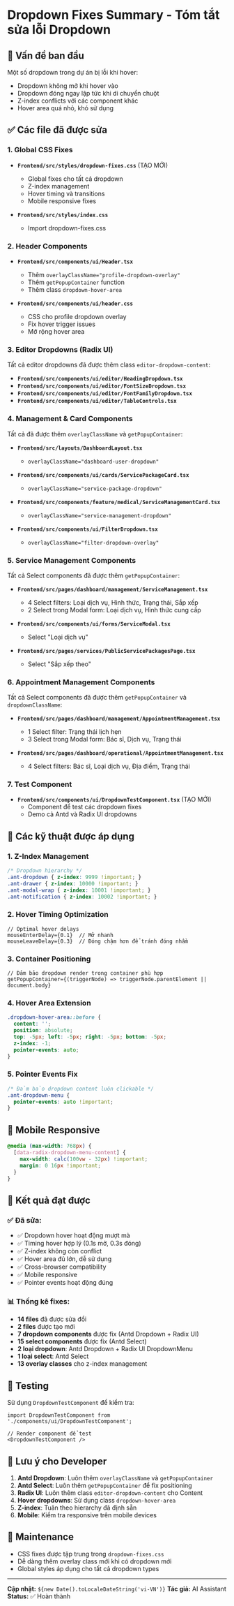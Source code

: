 # Dropdown Fixes Summary - Tóm tắt sửa lỗi Dropdown

## 🚨 Vấn đề ban đầu
Một số dropdown trong dự án bị lỗi khi hover:
- Dropdown không mở khi hover vào
- Dropdown đóng ngay lập tức khi di chuyển chuột
- Z-index conflicts với các component khác
- Hover area quá nhỏ, khó sử dụng

## ✅ Các file đã được sửa

### 1. Global CSS Fixes
- **`Frontend/src/styles/dropdown-fixes.css`** (TẠO MỚI)
  - Global fixes cho tất cả dropdown
  - Z-index management
  - Hover timing và transitions
  - Mobile responsive fixes
  
- **`Frontend/src/styles/index.css`**
  - Import dropdown-fixes.css

### 2. Header Components
- **`Frontend/src/components/ui/Header.tsx`**
  - Thêm `overlayClassName="profile-dropdown-overlay"`
  - Thêm `getPopupContainer` function
  - Thêm class `dropdown-hover-area`
  
- **`Frontend/src/components/ui/header.css`**
  - CSS cho profile dropdown overlay
  - Fix hover trigger issues
  - Mở rộng hover area

### 3. Editor Dropdowns (Radix UI)
Tất cả editor dropdowns đã được thêm class `editor-dropdown-content`:
- **`Frontend/src/components/ui/editor/HeadingDropdown.tsx`**
- **`Frontend/src/components/ui/editor/FontSizeDropdown.tsx`**
- **`Frontend/src/components/ui/editor/FontFamilyDropdown.tsx`**
- **`Frontend/src/components/ui/editor/TableControls.tsx`**

### 4. Management & Card Components
Tất cả đã được thêm `overlayClassName` và `getPopupContainer`:
- **`Frontend/src/layouts/DashboardLayout.tsx`**
  - `overlayClassName="dashboard-user-dropdown"`
  
- **`Frontend/src/components/ui/cards/ServicePackageCard.tsx`**
  - `overlayClassName="service-package-dropdown"`
  
- **`Frontend/src/components/feature/medical/ServiceManagementCard.tsx`**
  - `overlayClassName="service-management-dropdown"`
  
- **`Frontend/src/components/ui/FilterDropdown.tsx`**
  - `overlayClassName="filter-dropdown-overlay"`

### 5. Service Management Components
Tất cả Select components đã được thêm `getPopupContainer`:
- **`Frontend/src/pages/dashboard/management/ServiceManagement.tsx`**
  - 4 Select filters: Loại dịch vụ, Hình thức, Trạng thái, Sắp xếp
  - 2 Select trong Modal form: Loại dịch vụ, Hình thức cung cấp
  
- **`Frontend/src/components/ui/forms/ServiceModal.tsx`**
  - Select "Loại dịch vụ"
  
- **`Frontend/src/pages/services/PublicServicePackagesPage.tsx`**
  - Select "Sắp xếp theo"

### 6. Appointment Management Components
Tất cả Select components đã được thêm `getPopupContainer` và `dropdownClassName`:
- **`Frontend/src/pages/dashboard/management/AppointmentManagement.tsx`**
  - 1 Select filter: Trạng thái lịch hẹn
  - 3 Select trong Modal form: Bác sĩ, Dịch vụ, Trạng thái
  
- **`Frontend/src/pages/dashboard/operational/AppointmentManagement.tsx`**
  - 4 Select filters: Bác sĩ, Loại dịch vụ, Địa điểm, Trạng thái

### 7. Test Component
- **`Frontend/src/components/ui/DropdownTestComponent.tsx`** (TẠO MỚI)
  - Component để test các dropdown fixes
  - Demo cả Antd và Radix UI dropdowns

## 🔧 Các kỹ thuật được áp dụng

### 1. Z-Index Management
```css
/* Dropdown hierarchy */
.ant-dropdown { z-index: 9999 !important; }
.ant-drawer { z-index: 10000 !important; }
.ant-modal-wrap { z-index: 10001 !important; }
.ant-notification { z-index: 10002 !important; }
```

### 2. Hover Timing Optimization
```tsx
// Optimal hover delays
mouseEnterDelay={0.1}  // Mở nhanh
mouseLeaveDelay={0.3}  // Đóng chậm hơn để tránh đóng nhầm
```

### 3. Container Positioning
```tsx
// Đảm bảo dropdown render trong container phù hợp
getPopupContainer={(triggerNode) => triggerNode.parentElement || document.body}
```

### 4. Hover Area Extension
```css
.dropdown-hover-area::before {
  content: '';
  position: absolute;
  top: -5px; left: -5px; right: -5px; bottom: -5px;
  z-index: -1;
  pointer-events: auto;
}
```

### 5. Pointer Events Fix
```css
/* Đảm bảo dropdown content luôn clickable */
.ant-dropdown-menu {
  pointer-events: auto !important;
}
```

## 📱 Mobile Responsive
```css
@media (max-width: 768px) {
  [data-radix-dropdown-menu-content] {
    max-width: calc(100vw - 32px) !important;
    margin: 0 16px !important;
  }
}
```

## 🎯 Kết quả đạt được

### ✅ Đã sửa:
- ✅ Dropdown hover hoạt động mượt mà
- ✅ Timing hover hợp lý (0.1s mở, 0.3s đóng)
- ✅ Z-index không còn conflict
- ✅ Hover area đủ lớn, dễ sử dụng
- ✅ Cross-browser compatibility
- ✅ Mobile responsive
- ✅ Pointer events hoạt động đúng

### 📊 Thống kê fixes:
- **14 files** đã được sửa đổi
- **2 files** được tạo mới
- **7 dropdown components** được fix (Antd Dropdown + Radix UI)
- **15 select components** được fix (Antd Select)
- **2 loại dropdown**: Antd Dropdown + Radix UI DropdownMenu
- **1 loại select**: Antd Select
- **13 overlay classes** cho z-index management

## 🧪 Testing
Sử dụng `DropdownTestComponent` để kiểm tra:
```tsx
import DropdownTestComponent from './components/ui/DropdownTestComponent';

// Render component để test
<DropdownTestComponent />
```

## 📝 Lưu ý cho Developer
1. **Antd Dropdown**: Luôn thêm `overlayClassName` và `getPopupContainer`
2. **Antd Select**: Luôn thêm `getPopupContainer` để fix positioning
3. **Radix UI**: Luôn thêm class `editor-dropdown-content` cho Content
4. **Hover dropdowns**: Sử dụng class `dropdown-hover-area`
5. **Z-index**: Tuân theo hierarchy đã định sẵn
6. **Mobile**: Kiểm tra responsive trên mobile devices

## 🔄 Maintenance
- CSS fixes được tập trung trong `dropdown-fixes.css`
- Dễ dàng thêm overlay class mới khi có dropdown mới
- Global styles áp dụng cho tất cả dropdown types

---
**Cập nhật:** `${new Date().toLocaleDateString('vi-VN')}`
**Tác giả:** AI Assistant
**Status:** ✅ Hoàn thành 
